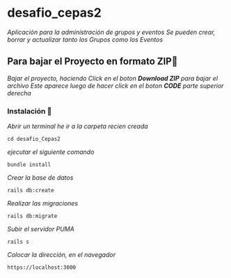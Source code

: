 # desafio_cepas2

_Aplicación para la administración de grupos y eventos_
_Se pueden crear, borrar y actualizar tanto los Grupos como los Eventos_

## Para bajar el Proyecto en formato ZIP🚀

_Bajar el proyecto, haciendo Click en el boton_
_***Download ZIP*** para bajar el archivo_
_Este aparece luego de hacer click en el boton ***CODE*** parte superior derecha_

### Instalación 🔧

_Abrir un terminal he ir a la carpeta recien creada_

```
cd desafio_Cepas2
```

_ejecutar el siguiente comando_

```
bundle install
```
_Crear la base de datos_

```
rails db:create
```

_Realizar las migraciones_

```
rails db:migrate
```

_Subir el servidor PUMA_

```
rails s
```
_Colocar la dirección, en el navegador_

```
https://localhost:3000
```



